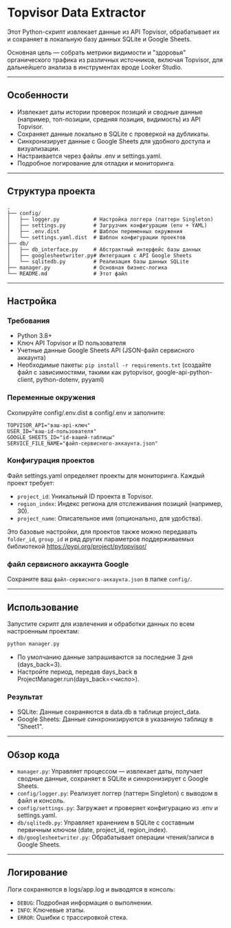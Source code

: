 # Topvisor Data Extractor

Этот Python-скрипт извлекает данные из API Topvisor, обрабатывает их и сохраняет в локальную базу данных SQLite и Google Sheets. 

Основная цель — собрать метрики видимости и "здоровья" органического трафика из различных источников, включая Topvisor, для дальнейшего анализа в инструментах вроде Looker Studio.

---
## Особенности
- Извлекает даты истории проверок позиций и сводные данные (например, топ-позиции, средняя позиция, видимость) из API Topvisor.
- Сохраняет данные локально в SQLite с проверкой на дубликаты.
- Синхронизирует данные с Google Sheets для удобного доступа и визуализации.
- Настраивается через файлы .env и settings.yaml.
- Подробное логирование для отладки и мониторинга.
---

## Структура проекта

```
.
├── config/
│   ├── logger.py           # Настройка логгера (паттерн Singleton)
│   ├── settings.py         # Загрузчик конфигурации (env + YAML)
│   ├── .env.dist           # Шаблон переменных окружения
│   └── settings.yaml.dist  # Шаблон конфигурации проектов
├── db/
│   ├── db_interface.py     # Абстрактный интерфейс базы данных
│   ├── googlesheetwriter.py# Интеграция с API Google Sheets
│   └── sqlitedb.py         # Реализация базы данных SQLite
├── manager.py              # Основная бизнес-логика
└── README.md               # Этот файл

```
---

## Настройка

### Требования
- Python 3.8+
- Ключ API Topvisor и ID пользователя
- Учетные данные Google Sheets API (JSON-файл сервисного аккаунта)
- Необходимые пакеты: `pip install -r requirements.txt` (создайте файл с зависимостями, такими как pytopvisor, google-api-python-client, python-dotenv, pyyaml)

### Переменные окружения

Скопируйте config/.env.dist в config/.env и заполните:
```env
TOPVISOR_API="ваш-api-ключ"
USER_ID="ваш-id-пользователя"
GOOGLE_SHEETS_ID="id-вашей-таблицы"
SERVICE_FILE_NAME="файл-сервисного-аккаунта.json"
```

### Конфигурация проектов
Файл settings.yaml определяет проекты для мониторинга. Каждый проект требует:

- `project_id`: Уникальный ID проекта в Topvisor.
- `region_index`: Индекс региона для отслеживания позиций (например, 30).
- `project_name`: Описательное имя (опционально, для удобства).

Это базовые настройки, для проектов также можно передавать `folder_id`, `group_id` и ряд других параметров поддерживаемых библиотекой https://pypi.org/project/pytopvisor/

### файл сервисного аккаунта Google
Сохраните ваш `файл-сервисного-аккаунта.json` в папке `config/`.

---
## Использование
Запустите скрипт для извлечения и обработки данных по всем настроенным проектам:

```bash
python manager.py
```
- По умолчанию данные запрашиваются за последние 3 дня (days_back=3).
- Настройте период, передав days_back в ProjectManager.run(days_back=<число>).
### Результат
- SQLite: Данные сохраняются в data.db в таблице project_data.
- Google Sheets: Данные синхронизируются в указанную таблицу в "Sheet1".
---

## Обзор кода
- `manager.py`: Управляет процессом — извлекает даты, получает сводные данные, сохраняет в SQLite и синхронизирует с Google Sheets.
- `config/logger.py`: Реализует логгер (паттерн Singleton) с выводом в файл и консоль.
- `config/settings.py`: Загружает и проверяет конфигурацию из .env и settings.yaml.
- `db/sqlitedb.py`: Управляет хранением в SQLite с составным первичным ключом (date, project_id, region_index).
- `db/googlesheetwriter.py`: Обрабатывает операции чтения/записи в Google Sheets.
---
## Логирование
Логи сохраняются в logs/app.log и выводятся в консоль:
- `DEBUG`: Подробная информация о выполнении.
- `INFO`: Ключевые этапы.
- `ERROR`: Ошибки с трассировкой стека.
